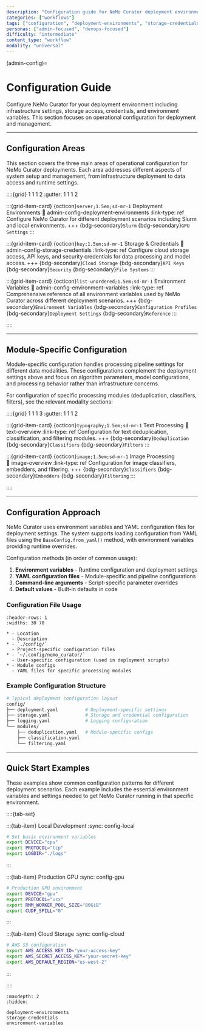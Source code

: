 ```yaml
---
description: "Configuration guide for NeMo Curator deployment environments, storage access, credentials, and operational settings"
categories: ["workflows"]
tags: ["configuration", "deployment-environments", "storage-credentials", "environment-variables", "operational-setup"]
personas: ["admin-focused", "devops-focused"]
difficulty: "intermediate"
content_type: "workflow"
modality: "universal"
---
```


(admin-config)=

# Configuration Guide

Configure NeMo Curator for your deployment environment including infrastructure settings, storage access, credentials, and environment variables. This section focuses on operational configuration for deployment and management.

---

## Configuration Areas

This section covers the three main areas of operational configuration for NeMo Curator deployments. Each area addresses different aspects of system setup and management, from infrastructure deployment to data access and runtime settings.

::::{grid} 1 1 1 2
:gutter: 1 1 1 2

:::{grid-item-card} {octicon}`server;1.5em;sd-mr-1` Deployment Environments
:link: admin-config-deployment-environments
:link-type: ref
Configure NeMo Curator for different deployment scenarios including Slurm and local environments.
+++
{bdg-secondary}`Slurm`
{bdg-secondary}`GPU Settings`
:::

:::{grid-item-card} {octicon}`key;1.5em;sd-mr-1` Storage & Credentials
:link: admin-config-storage-credentials
:link-type: ref
Configure cloud storage access, API keys, and security credentials for data processing and model access.
+++
{bdg-secondary}`Cloud Storage`
{bdg-secondary}`API Keys`
{bdg-secondary}`Security`
{bdg-secondary}`File Systems`
:::

:::{grid-item-card} {octicon}`list-unordered;1.5em;sd-mr-1` Environment Variables
:link: admin-config-environment-variables
:link-type: ref
Comprehensive reference of all environment variables used by NeMo Curator across different deployment scenarios.
+++
{bdg-secondary}`Environment Variables`
{bdg-secondary}`Configuration Profiles`
{bdg-secondary}`Deployment Settings`
{bdg-secondary}`Reference`
:::

::::

---

## Module-Specific Configuration

Module-specific configuration handles processing pipeline settings for different data modalities. These configurations complement the deployment settings above and focus on algorithm parameters, model configurations, and processing behavior rather than infrastructure concerns.

For configuration of specific processing modules (deduplication, classifiers, filters), see the relevant modality sections:

::::{grid} 1 1 1 3
:gutter: 1 1 1 2

:::{grid-item-card} {octicon}`typography;1.5em;sd-mr-1` Text Processing
:link: text-overview
:link-type: ref
Configuration for text deduplication, classification, and filtering modules.
+++
{bdg-secondary}`Deduplication`
{bdg-secondary}`Classifiers`
{bdg-secondary}`Filters`
:::

:::{grid-item-card} {octicon}`image;1.5em;sd-mr-1` Image Processing  
:link: image-overview
:link-type: ref
Configuration for image classifiers, embedders, and filtering.
+++
{bdg-secondary}`Classifiers`
{bdg-secondary}`Embedders`
{bdg-secondary}`Filtering`
:::

::::

---

## Configuration Approach

NeMo Curator uses environment variables and YAML configuration files for deployment settings. The system supports loading configuration from YAML files using the `BaseConfig.from_yaml()` method, with environment variables providing runtime overrides.

Configuration methods (in order of common usage):

1. **Environment variables** - Runtime configuration and deployment settings
2. **YAML configuration files** - Module-specific and pipeline configurations
3. **Command-line arguments** - Script-specific parameter overrides
4. **Default values** - Built-in defaults in code

### Configuration File Usage

```{list-table} Common Configuration Patterns
:header-rows: 1
:widths: 30 70

* - Location
  - Description
* - `./config/`
  - Project-specific configuration files
* - `~/.config/nemo_curator/`
  - User-specific configuration (used in deployment scripts)
* - Module configs
  - YAML files for specific processing modules
```

### Example Configuration Structure

```bash
# Typical deployment configuration layout
config/
├── deployment.yaml          # Deployment-specific settings
├── storage.yaml             # Storage and credential configuration  
├── logging.yaml             # Logging configuration
└── modules/
    ├── deduplication.yaml   # Module-specific configs
    ├── classification.yaml
    └── filtering.yaml
```

---

## Quick Start Examples

These examples show common configuration patterns for different deployment scenarios. Each example includes the essential environment variables and settings needed to get NeMo Curator running in that specific environment.

::::{tab-set}

:::{tab-item} Local Development
:sync: config-local

```bash
# Set basic environment variables
export DEVICE="cpu"
export PROTOCOL="tcp"
export LOGDIR="./logs"
```

:::

:::{tab-item} Production GPU
:sync: config-gpu

```bash
# Production GPU environment
export DEVICE="gpu"
export PROTOCOL="ucx"
export RMM_WORKER_POOL_SIZE="80GiB"
export CUDF_SPILL="0"
```

:::

:::{tab-item} Cloud Storage
:sync: config-cloud

```bash
# AWS S3 configuration
export AWS_ACCESS_KEY_ID="your-access-key"
export AWS_SECRET_ACCESS_KEY="your-secret-key"
export AWS_DEFAULT_REGION="us-west-2"
```

:::

::::

```{toctree}
:maxdepth: 2
:hidden:

deployment-environments
storage-credentials
environment-variables
```